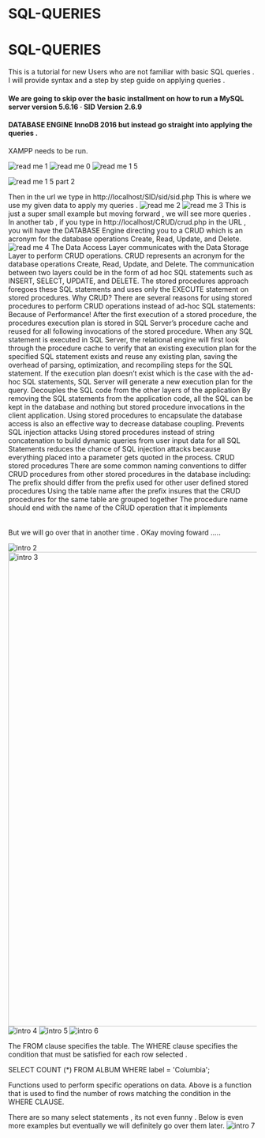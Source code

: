 # SQL-QUERIES
# SQL-QUERIES
This is a tutorial for new Users who are not familiar with basic SQL queries . I will provide syntax and a step by step guide on applying queries . 

#### We are going to skip over the basic installment on how to run a MySQL server version 5.6.16 · SID Version 2.6.9
#### DATABASE ENGINE InnoDB 2016 but instead go straight into applying the queries . 

XAMPP needs to be run.



![read me 1](https://user-images.githubusercontent.com/13667918/27870555-258ac6c8-6171-11e7-8b55-b0db40652cd7.jpg)
![read me 0](https://user-images.githubusercontent.com/13667918/27870560-2a75438e-6171-11e7-9bbf-84a0a3d15b2b.jpg)
![read me 1 5](https://user-images.githubusercontent.com/13667918/27870565-2f85bbb0-6171-11e7-8b37-40a67921b306.jpg)

![read me 1 5 part 2](https://user-images.githubusercontent.com/13667918/27872120-b6ac6900-6175-11e7-8f55-dfbc932e89bf.jpg)

Then in the url we type in http://localhost/SID/sid/sid.php
This is where we use my given data to apply my queries .
![read me 2](https://user-images.githubusercontent.com/13667918/27870579-376cc9ae-6171-11e7-991e-de71e47b7093.jpg)
![read me 3](https://user-images.githubusercontent.com/13667918/27870580-3783d824-6171-11e7-8a41-d3a7dd4ee42b.jpg)
This is just a super small example but moving forward , we will see more queries . 
In another tab ,  if you type in  http://localhost/CRUD/crud.php in the URL , you will have the DATABASE Engine directing you to a CRUD which is an acronym for the database operations Create, Read, Update, and Delete. 
![read me 4](https://user-images.githubusercontent.com/13667918/27871102-b132df7a-6172-11e7-9e18-2e1ca2552a9d.jpg)
The Data Access Layer communicates with the Data Storage Layer to perform CRUD operations. CRUD represents an acronym for the database operations Create, Read, Update, and Delete. The communication between two layers could be in the form of ad hoc SQL statements such as INSERT, SELECT, UPDATE, and DELETE. The stored procedures approach foregoes these SQL statements and uses only the EXECUTE statement on stored procedures.
Why CRUD?
There are several reasons for using stored procedures to perform CRUD operations instead of ad-hoc SQL statements:
Because of Performance!
After the first execution of a stored procedure, the procedures execution plan is stored in SQL Server’s procedure cache and reused for all following invocations of the stored procedure.
When any SQL statement is executed in SQL Server, the relational engine will first look through the procedure cache to verify that an existing execution plan for the specified SQL statement exists and reuse any existing plan, saving the overhead of parsing, optimization, and recompiling steps for the SQL statement. If the execution plan doesn’t exist which is the case with the ad-hoc SQL statements, SQL Server will generate a new execution plan for the query.
Decouples the SQL code from the other layers of the application
By removing the SQL statements from the application code, all the SQL can be kept in the database and nothing but stored procedure invocations in the client application. Using stored procedures to encapsulate the database access is also an effective way to decrease database coupling.
Prevents SQL injection attacks
Using stored procedures instead of string concatenation to build dynamic queries from user input data for all SQL Statements reduces the chance of SQL injection attacks because everything placed into a parameter gets quoted in the process.
CRUD stored procedures
There are some common naming conventions to differ CRUD procedures from other stored procedures in the database including:
The prefix should differ from the prefix used for other user defined stored procedures
Using the table name after the prefix insures that the CRUD procedures for the same table are grouped together
The procedure name should end with the name of the CRUD operation that it implements




######
But we will go over that in another time . 
OKay moving foward .....

![intro 2](https://user-images.githubusercontent.com/13667918/27877219-d245d89c-6187-11e7-8f67-4f2352768b30.jpg)
<img width="960" alt="intro 3" src="https://user-images.githubusercontent.com/13667918/27877218-d24598b4-6187-11e7-9164-f2744c99d175.png">
![intro 4](https://user-images.githubusercontent.com/13667918/27877216-d24111b8-6187-11e7-9898-3c44b9e88be7.jpg)
![intro 5](https://user-images.githubusercontent.com/13667918/27877221-d255a3da-6187-11e7-984d-d37bee87d263.jpg)
![intro 6](https://user-images.githubusercontent.com/13667918/27877217-d244a62a-6187-11e7-814e-852bdcd4fa19.jpg)

The FROM clause specifies the table.
The WHERE clause specifies the condition that must be satisfied for each row selected .

SELECT COUNT (*) FROM ALBUM WHERE label = 'Columbia';

Functions used to perform specific operations on data. Above is a function that is used to find the number of rows matching the condition in the WHERE CLAUSE.

There are so many select statements , its not even funny . Below is even more examples but eventually we will definitely go over them later.
![intro 7](https://user-images.githubusercontent.com/13667918/27877571-30b9e872-6189-11e7-866d-5ec93c078d37.jpg)




